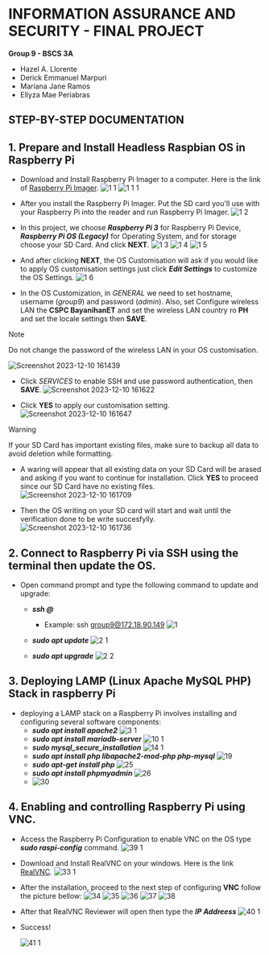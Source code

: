 # INFORMATION ASSURANCE AND SECURITY - FINAL PROJECT

 **Group 9 - BSCS 3A**
* Hazel A. Llorente
* Derick Emmanuel Marpuri
* Mariana Jane Ramos
* Ellyza Mae Periabras

## STEP-BY-STEP DOCUMENTATION

## 1. Prepare and Install Headless Raspbian OS in Raspberry Pi
* Download and Install Raspberry Pi Imager to a computer. Here is the link of [Raspberry Pi Imager](https://www.raspberrypi.com/software/).
![1 1](https://github.com/ha-zee/INFORMATION-ASSURANCE-AND-SECURITY/assets/146160055/93c81343-e975-4a9a-802e-cbdd5cb7a9ee)
 ![1 1 1](https://github.com/ha-zee/INFORMATION-ASSURANCE-AND-SECURITY/assets/146160055/c5e03a1e-f5c7-44c3-8dd9-4dfb536ec32b)

* After you install the Raspberry Pi Imager. Put the SD card you'll use with your Raspberry Pi into the reader and run Raspberry Pi Imager.
![1 2](https://github.com/ha-zee/INFORMATION-ASSURANCE-AND-SECURITY/assets/146160055/2201f9d9-1432-4e5d-985b-f978c9346938)

* In this project, we choose ***Raspberry Pi 3*** for Raspberry Pi Device, ***Raspberry Pi OS (Legacy)*** for Operating System, and for storage choose your SD Card. And click **NEXT**.
![1 3](https://github.com/ha-zee/INFORMATION-ASSURANCE-AND-SECURITY/assets/146160055/a015b2fb-0961-4ade-9031-6d571aff7ead)
![1 4](https://github.com/ha-zee/INFORMATION-ASSURANCE-AND-SECURITY/assets/146160055/53d5f4ee-3f27-4e01-9292-8ab22754c123)
![1 5](https://github.com/ha-zee/INFORMATION-ASSURANCE-AND-SECURITY/assets/146160055/6bbcab7e-0b2d-4fa5-97e4-7fed01b1484f)

* And after clicking **NEXT**, the OS Customisation will ask if you would like to apply OS customisation settings just click ***Edit Settings*** to customize the OS Settings.
![1 6](https://github.com/ha-zee/INFORMATION-ASSURANCE-AND-SECURITY/assets/146160055/c5e72ce7-88fa-4949-9cc3-0594d3721d33)

* In the OS Customization, in _GENERAL_ we need to set hostname, username (_group9_) and password (_admin_). Also, set Configure wireless LAN the **CSPC BayanihanET** and set the wireless LAN country ro **PH** and set the locale settings then **SAVE**.
> [!NOTE]
> Do not change the password of the wireless LAN in your OS customisation.

![Screenshot 2023-12-10 161439](https://github.com/ha-zee/INFORMATION-ASSURANCE-AND-SECURITY/assets/146160055/c3f16873-883f-49fb-885f-b35713ff26ad)

* Click _SERVICES_ to enable SSH and use password authentication, then **SAVE**.
![Screenshot 2023-12-10 161622](https://github.com/ha-zee/INFORMATION-ASSURANCE-AND-SECURITY/assets/146160055/4c0baf89-ee79-4880-a7fa-d1b8a18f17a8)

* Click **YES** to apply our customisation setting.
![Screenshot 2023-12-10 161647](https://github.com/ha-zee/INFORMATION-ASSURANCE-AND-SECURITY/assets/146160055/4a143d0c-845a-4290-9db3-107d5087b9b7)

> [!WARNING]
> If your SD Card has important existing files, make sure to backup all data to avoid deletion while formatting.
* A waring will appear that all existing data on your SD Card will be arased and asking if you want to continue for installation. Click **YES** to proceed since our SD Card have no existing files.
![Screenshot 2023-12-10 161709](https://github.com/ha-zee/INFORMATION-ASSURANCE-AND-SECURITY/assets/146160055/1c2403d0-94db-4ea3-a611-9e9bf42ecbe3)

* Then the OS writing on your SD card will start and wait until the verification done to be write succesfylly. 
![Screenshot 2023-12-10 161736](https://github.com/ha-zee/INFORMATION-ASSURANCE-AND-SECURITY/assets/146160055/8d6a747a-3754-4f47-a00b-2190c2395cac)


## 2. Connect to Raspberry Pi via SSH using the terminal then update the OS.
* Open command prompt and type the following command to update and upgrade:
  * ***ssh <username>@<hostname>***
    * Example: ssh group9@172.18.90.149
  ![1](https://github.com/ha-zee/INFORMATION-ASSURANCE-AND-SECURITY/assets/146160055/4e76ce6c-7fa0-4fa6-b74a-eab50834c82f)

  * ***sudo  apt update***
  ![2 1](https://github.com/ha-zee/INFORMATION-ASSURANCE-AND-SECURITY/assets/146160055/9e5fbaa0-0b92-461e-8acd-e2753e7c2f9b)

  * ***sudo apt upgrade***
  ![2 2](https://github.com/ha-zee/INFORMATION-ASSURANCE-AND-SECURITY/assets/146160055/338d36ea-c535-41aa-afca-269eb02ad23d)

## 3. Deploying LAMP (Linux Apache MySQL PHP) Stack in raspberry Pi
* deploying a LAMP stack on a Raspberry Pi involves installing and configuring several software components:
  * ***sudo apt install apache2***
    ![3 1](https://github.com/ha-zee/INFORMATION-ASSURANCE-AND-SECURITY/assets/146160055/18dcf34a-63a2-45db-9510-567a321136e2)
  * ***sudo apt install mariadb-server***
    ![10 1](https://github.com/ha-zee/INFORMATION-ASSURANCE-AND-SECURITY/assets/146160055/6a45f0be-d826-4f50-b0d6-3d9ab454358c)
  * ***sudo mysql_secure_installation***
    ![14 1](https://github.com/ha-zee/INFORMATION-ASSURANCE-AND-SECURITY/assets/146160055/397498d4-5656-4968-85f7-340e3d151e6d)
  * ***sudo apt install php libapache2-mod-php php-mysql***
    ![19](https://github.com/ha-zee/INFORMATION-ASSURANCE-AND-SECURITY/assets/146160055/e1d0b56b-dfa0-4c28-863e-b07d3101997e)
  * ***sudo apt-get install php***
    ![25](https://github.com/ha-zee/INFORMATION-ASSURANCE-AND-SECURITY/assets/146160055/6f9ba469-88af-4de6-9b4c-13c76d3ce1a8)
  * ***sudo apt install phpmyadmin***
    ![26](https://github.com/ha-zee/INFORMATION-ASSURANCE-AND-SECURITY/assets/146160055/5c814df6-df77-4b1e-b892-73eb8abc017d)
  * ![30](https://github.com/ha-zee/INFORMATION-ASSURANCE-AND-SECURITY/assets/146160055/05345bc8-71e2-489e-b947-66b81828e2ce)

## 4. Enabling and controlling Raspberry Pi using VNC.

  * Access the Raspberry Pi Configuration to enable VNC on the OS type ***sudo raspi-config*** command.
    ![39 1](https://github.com/ha-zee/INFORMATION-ASSURANCE-AND-SECURITY/assets/146160055/e36a9268-20fa-4652-96d1-0968f61c2930)
  * Download and Install RealVNC on your windows. Here is the link [RealVNC](https://www.realvnc.com/en/connect/download/viewer/).
    ![33 1](https://github.com/ha-zee/INFORMATION-ASSURANCE-AND-SECURITY/assets/146160055/957a18f9-a5b7-4e9d-966f-09ea47a9309b)

  * After the installation, proceed to the next step of configuring **VNC** follow the picture bellow:
    ![34](https://github.com/ha-zee/INFORMATION-ASSURANCE-AND-SECURITY/assets/146160055/d1c627f4-6f1b-47ac-84d5-75a9423e1bd8)
    ![35](https://github.com/ha-zee/INFORMATION-ASSURANCE-AND-SECURITY/assets/146160055/09e68589-1edb-4b67-91ce-74a72db161aa)
    ![36](https://github.com/ha-zee/INFORMATION-ASSURANCE-AND-SECURITY/assets/146160055/6ceafad7-eec2-444d-a1ac-525d1d548f07)
    ![37](https://github.com/ha-zee/INFORMATION-ASSURANCE-AND-SECURITY/assets/146160055/0bf208f9-d2b0-4b12-aa72-805677bfd102)
    ![38](https://github.com/ha-zee/INFORMATION-ASSURANCE-AND-SECURITY/assets/146160055/49fb376b-f0dc-4ae8-9827-6446e6dbd6a7)

   * After that RealVNC Reviewer will open then type the ***IP Addreess***
     ![40 1](https://github.com/ha-zee/INFORMATION-ASSURANCE-AND-SECURITY/assets/146160055/de8c6b75-79e2-45f1-a3c3-a7f02bb6ed50)
   * Success!
     
     ![41 1](https://github.com/ha-zee/INFORMATION-ASSURANCE-AND-SECURITY/assets/146160055/0e3ff8b1-a2e0-4047-9a32-51972a17b403)
